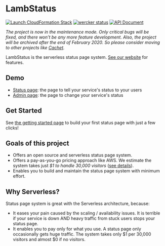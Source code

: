 # LambStatus

[![Launch CloudFormation Stack](https://s3.amazonaws.com/cloudformation-examples/cloudformation-launch-stack.png)](https://console.aws.amazon.com/cloudformation/home#/stacks/new?stackName=StatusPage&templateURL=https://s3-ap-northeast-1.amazonaws.com/lambstatus/cf-template/0.6.6/lamb-status.yml)
[![wercker status](https://app.wercker.com/status/fcb6fb7398629e934ae0538737021d14/s/master "wercker status")](https://app.wercker.com/project/byKey/fcb6fb7398629e934ae0538737021d14)
[![API Document](https://img.shields.io/badge/api-v0-blue.svg)](https://lambstatus.github.io/apidocs/)

*The project is now in the maintenance mode. Only critical bugs will be fixed, and there won’t be any more feature development. Also, the project will be archived after the end of February 2020. So please consider moving to other projects like [Cachet](https://github.com/CachetHQ/Cachet).*

LambStatus is the serverless status page system. [See our website](https://lambstatus.github.io/) for features.

## Demo

* [Status page](https://demo-status.lambstatus.org): the page to tell your service's status to your users
* [Admin page](https://demo-admin.lambstatus.org): the page to change your service's status

## Get Started

See [the getting started page](https://lambstatus.github.io/get-started) to build your first status page with just a few clicks!

## Goals of this project

* Offers an open source and serverless status page system.
* Offers a pay-as-you-go pricing approach like AWS. We estimate the system takes just *$1 to handle 30,000 visitors* ([see details](https://lambstatus.github.io/cost-estimate)).
* Enables you to build and maintain the status page system with minimum effort.

## Why Serverless?

Status page system is great with the Serverless architecture, because:

* It eases your pain caused by the scaling / availability issues. It is terrible if your service is down AND heavy traffic from stuck users stops your status page.
* It enables you to pay only for what you use. A status page only occasionally gets huge traffic. The system takes only $1 per 30,000 visitors and almost $0 if no visitors.
